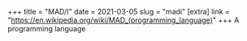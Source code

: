 +++
title = "MAD/I"
date = 2021-03-05
slug = "madi"
[extra]
link = "https://en.wikipedia.org/wiki/MAD_(programming_language)"
+++
A programming language

